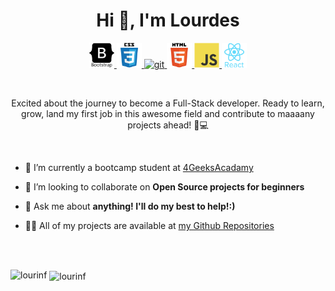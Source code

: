 <h1 align="center">Hi 👋, I'm Lourdes</h1>
<p align="center"> 
  <a href="https://getbootstrap.com" target="_blank" rel="noreferrer"> 
    <img src="https://raw.githubusercontent.com/devicons/devicon/master/icons/bootstrap/bootstrap-plain-wordmark.svg" alt="bootstrap" width="40" height="40"/> 
  </a> 
  <a href="https://www.w3schools.com/css/" target="_blank" rel="noreferrer">
    <img src="https://raw.githubusercontent.com/devicons/devicon/master/icons/css3/css3-original-wordmark.svg" alt="css3" width="40" height="40"/> 
  </a> 
  <a href="https://git-scm.com/" target="_blank" rel="noreferrer"> 
    <img src="https://www.vectorlogo.zone/logos/git-scm/git-scm-icon.svg" alt="git" width="40" height="40"/> 
  </a> 
  <a href="https://www.w3.org/html/" target="_blank" rel="noreferrer"> 
    <img src="https://raw.githubusercontent.com/devicons/devicon/master/icons/html5/html5-original-wordmark.svg" alt="html5" width="40" height="40"/> 
  </a>
  <a href="https://developer.mozilla.org/en-US/docs/Web/JavaScript" target="_blank" rel="noreferrer"> 
    <img src="https://raw.githubusercontent.com/devicons/devicon/master/icons/javascript/javascript-original.svg" alt="javascript" width="40" height="40"/> 
  </a> <a href="https://reactjs.org/" target="_blank" rel="noreferrer"> 
    <img src="https://raw.githubusercontent.com/devicons/devicon/master/icons/react/react-original-wordmark.svg" alt="react" width="40" height="40"/> 
  </a> 
</p>
<br/>
<p align ="center">Excited about the journey to become a Full-Stack developer. Ready to learn, grow, land my first job in this awesome field and contribute to maaaany projects ahead! 🌟💻</p>
<br/>

- 🔭 I’m currently a bootcamp student at [4GeeksAcadamy](https://4geeksacademy.com/)

- 👯 I’m looking to collaborate on **Open Source projects for beginners**

- 💬 Ask me about **anything! I'll do my best to help!:)**
  
- 👨‍💻 All of my projects are available at [my Github Repositories](https://github.com/LourInf?tab=repositories)

  <br/>
   <br/>
  
<p align="center">
  <img align="left" src="https://github-readme-stats.vercel.app/api/top-langs?username=lourinf&show_icons=true&locale=en&layout=compact" alt="lourinf" />
</p> 
<p>&nbsp;<img align="center" src="https://github-readme-stats.vercel.app/api?username=lourinf&show_icons=true&locale=en" alt="lourinf" /></p>
